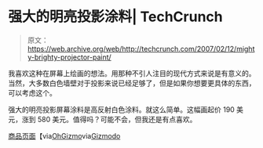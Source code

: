 # 强大的明亮投影涂料| TechCrunch

> 原文：<https://web.archive.org/web/http://techcrunch.com/2007/02/12/mighty-brighty-projector-paint/>

我喜欢这种在屏幕上绘画的想法。用那种不引人注目的现代方式来说是有意义的。当然，大多数白色墙壁对于投影来说已经足够了，但是如果你想要更具体的东西，可以考虑这个。

强大的明亮投影屏幕涂料是高反射白色涂料。就这么简单。这幅画起价 190 美元，涨到 580 美元。值得吗？可能不会，但我还是有点喜欢。

 [商品页面](https://web.archive.org/web/20160305101956/http://vogels.com/detail_extrainfo.asp?ISSAID=628)【via[OhGizmo](https://web.archive.org/web/20160305101956/http://www.ohgizmo.com/2007/02/10/paint-your-own-projection-screen/)via[Gizmodo](https://web.archive.org/web/20160305101956/http://gizmodo.com/gadgets/home-entertainment/mighty-brighty-projection-screen-paint-is-just-white-paint-235900.php)